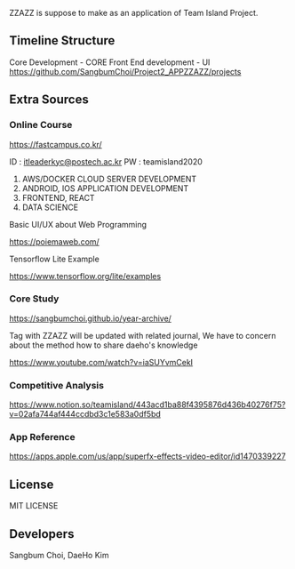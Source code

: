 ZZAZZ is suppose to make as an application of Team Island Project.

## Timeline Structure
Core Development - CORE
Front End development - UI
https://github.com/SangbumChoi/Project2_APPZZAZZ/projects

## Extra Sources
### Online Course
https://fastcampus.co.kr/

  ID : itleaderkyc@postech.ac.kr PW : teamisland2020
  1) AWS/DOCKER CLOUD SERVER DEVELOPMENT
  2) ANDROID, IOS APPLICATION DEVELOPMENT
  3) FRONTEND, REACT
  4) DATA SCIENCE

Basic UI/UX about Web Programming

https://poiemaweb.com/

Tensorflow Lite Example

https://www.tensorflow.org/lite/examples
  
### Core Study
https://sangbumchoi.github.io/year-archive/

  Tag with ZZAZZ will be updated with related journal, We have to concern about the method how to share daeho's knowledge
  
https://www.youtube.com/watch?v=iaSUYvmCekI
  
### Competitive Analysis
  https://www.notion.so/teamisland/443acd1ba88f4395876d436b40276f75?v=02afa744af444ccdbd3c1e583a0df5bd
  
### App Reference
  https://apps.apple.com/us/app/superfx-effects-video-editor/id1470339227

## License

  MIT LICENSE

## Developers
Sangbum Choi, DaeHo Kim
